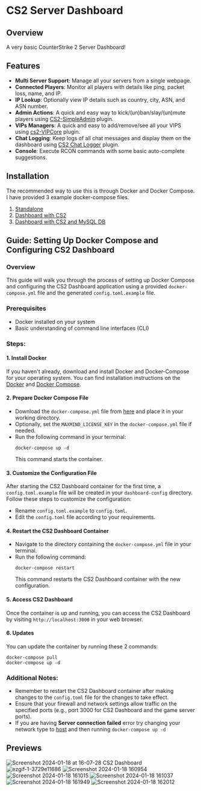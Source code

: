 # CS2 Server Dashboard

## Overview

A very basic CounterStrike 2 Server Dashboard!

## Features

- **Multi Server Support**: Manage all your servers from a single webpage.
- **Connected Players**: Monitor all players with details like ping, packet loss, name, and IP.
- **IP Lookup**: Optionally view IP details such as country, city, ASN, and ASN number.
- **Admin Actions**: A quick and easy way to kick/(un)ban/slay/(un)mute players using [CS2-SimpleAdmin](https://github.com/daffyyyy/CS2-SimpleAdmin) plugin.
- **VIPs Managers**: A quick and easy to add/remove/see all your VIPS using [cs2-VIPCore](https://github.com/partiusfabaa/cs2-VIPCore) plugin.
- **Chat Logging**: Keep logs of all chat messages and display them on the dashboard using [CS2 Chat Logger](https://github.com/oqyh/cs2-Chat-Logger) plugin.
- **Console**: Execute RCON commands with some basic auto-complete suggestions.

## Installation

The recommended way to use this is through Docker and Docker Compose. I have provided 3 example docker-compose files.
1) [Standalone](https://github.com/LoV432/cs2-dashboard/blob/master/examples/dashboard-only)
2) [Dashboard with CS2](https://github.com/LoV432/cs2-dashboard/blob/master/examples/dashboard-with-cs)
3) [Dashboard with CS2 and MySQL DB](https://github.com/LoV432/cs2-dashboard/blob/master/examples/dashboard-with-cs-db)

## Guide: Setting Up Docker Compose and Configuring CS2 Dashboard

### Overview
This guide will walk you through the process of setting up Docker Compose and configuring the CS2 Dashboard application using a provided `docker-compose.yml` file and the generated `config.toml.example` file.

### Prerequisites
- Docker installed on your system
- Basic understanding of command line interfaces (CLI)

### Steps:

#### 1. Install Docker
If you haven't already, download and install Docker and Docker-Compose for your operating system. You can find installation instructions on the [Docker](https://docs.docker.com/get-docker/) and [Docker Compose](https://docs.docker.com/compose/install/standalone/).

#### 2. Prepare Docker Compose File
- Download the `docker-compose.yml` file from [here](https://github.com/LoV432/cs2-dashboard/blob/master/examples/dashboard-only/docker-compose.yml) and place it in your working directory.
- Optionally, set the `MAXMIND_LICENSE_KEY` in the `docker-compose.yml` file if needed.
- Run the following command in your terminal:
  ```
  docker-compose up -d
  ```
  This command starts the container.

#### 3. Customize the Configuration File
After starting the CS2 Dashboard container for the first time, a `config.toml.example` file will be created in your `dashboard-config` directory. Follow these steps to customize the configuration:

- Rename `config.toml.example` to `config.toml`.
- Edit the `config.toml` file according to your requirements.

#### 4. Restart the CS2 Dashboard Container
- Navigate to the directory containing the `docker-compose.yml` file in your terminal.
- Run the following command:
  ```
  docker-compose restart
  ```
  This command restarts the CS2 Dashboard container with the new configuration.


#### 5. Access CS2 Dashboard
Once the container is up and running, you can access the CS2 Dashboard by visiting `http://localhost:3000` in your web browser.

#### 6. Updates
You can update the container by running these 2 commands:
```
docker-compose pull
docker-compose up -d
```

### Additional Notes:
- Remember to restart the CS2 Dashboard container after making changes to the `config.toml` file for the changes to take effect.
- Ensure that your firewall and network settings allow traffic on the specified ports (e.g., port 3000 for CS2 Dashboard and the game server ports).
- If you are having **Server connection failed** error try changing your network type to [host](https://docs.docker.com/compose/compose-file/compose-file-v3/#network_mode) and then running `docker-compose up -d`


## Previews

![Screenshot 2024-01-18 at 16-07-28 CS2 Dashboard](https://github.com/LoV432/cs2-dashboard/assets/60856741/b466efd1-59b4-472a-9066-f805232ece8e)
![ezgif-1-3729e11686](https://github.com/LoV432/cs2-dashboard/assets/60856741/c36b9ddb-8939-4d68-83c5-a9a407859373)
![Screenshot 2024-01-18 160954](https://github.com/LoV432/cs2-dashboard/assets/60856741/eaa78a96-4671-4da3-a362-7ca18caf4e1d)
![Screenshot 2024-01-18 161015](https://github.com/LoV432/cs2-dashboard/assets/60856741/1d73d8c7-cd87-4458-ba8e-3e0797bf7d62)
![Screenshot 2024-01-18 161037](https://github.com/LoV432/cs2-dashboard/assets/60856741/b4a7c8a4-6ae7-4998-b3ae-51d76a7318f1)
![Screenshot 2024-01-18 161949](https://github.com/LoV432/cs2-dashboard/assets/60856741/7c057356-7d37-4748-aa86-b6eaf777c878)
![Screenshot 2024-01-18 162012](https://github.com/LoV432/cs2-dashboard/assets/60856741/cc564b60-e943-41b6-a061-3866c1d8fa7f)
